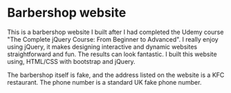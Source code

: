 # Barbershop website

This is a barbershop website I built after I had completed the Udemy course "The Complete jQuery Course: From Beginner to Advanced". I really enjoy using jQuery, it makes designing interactive and dynamic websites straightforward and fun. The results can look fantastic. I built this website using, HTML/CSS with bootstrap and jQuery.

The barbershop itself is fake, and the address listed on the website is a KFC restaurant. The phone number is a standard UK fake phone number.